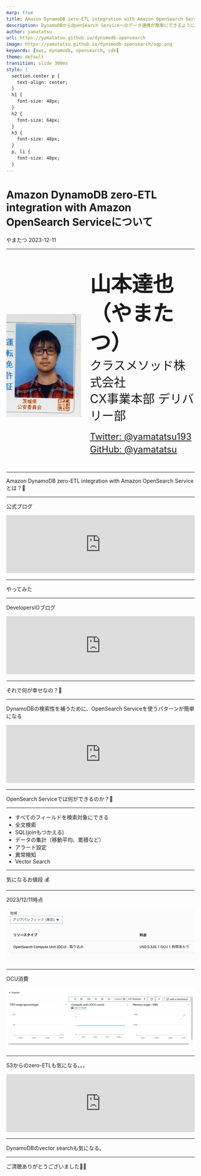 ```yaml
---
marp: true
title: Amazon DynamoDB zero-ETL integration with Amazon OpenSearch Serviceについて
description: DynamoDBからOpenSearch Serviceへのデータ連携が簡単にできるようになりました
author: yamatatsu
url: https://yamatatsu.github.io/dynsmodb-opensearch
image: https://yamatatsu.github.io/dynsmodb-opensearch/ogp.png
keywords: [aws, dynamodb, opensearch, cdk]
theme: default
transition: slide 300ms
style: |
  section.center p {
    text-align: center;
  }
  h1 {
    font-size: 48px;
  }
  h2 {
    font-size: 64px;
  }
  h3 {
    font-size: 48px;
  }
  p, li {
    font-size: 48px;
  }
---
```


# Amazon DynamoDB zero-ETL integration with Amazon OpenSearch Serviceについて

やまたつ
2023-12-11

---

<dev style="display: flex; justify-content: center; align-items: center; margin-top: 40px;">
  <img
    src="./IMG_1587.jpg"
    width="200"
  />
  <ul style="list-style-type: none; line-height: 1.4">
    <li style="font-size: 56px; font-weight: 700;">山本達也（やまたつ）</li>
    <li style="font-size: 32px; margin-bottom: 0px;">クラスメソッド株式会社</li>
    <li style="font-size: 32px; margin-bottom: 16px;">CX事業本部 デリバリー部</li>
    <li style="font-size: 24px; margin-bottom: 0px;">
      <a href="https://twitter.com/yamatatsu193">Twitter: @yamatatsu193</a>
    </li>
    <li style="font-size: 24px; margin-bottom: 16px;">
      <a href="https://github.com/yamatatsu">GitHub: @yamatatsu</a>
    </li>
  </ul>
</dev>

---

Amazon DynamoDB zero-ETL integration with Amazon OpenSearch Service とは？🤔

---

公式ブログ

<iframe class="hatenablogcard" style="width:100%;height:155px;max-width:680px;" title="Amazon DynamoDB の Amazon OpenSearch Service とのゼロ ETL 統合が利用可能になりました | Amazon Web Services ブログ" src="https://hatenablog-parts.com/embed?url=https://aws.amazon.com/jp/blogs/news/amazon-dynamodb-zero-etl-integration-with-amazon-opensearch-service-is-now-generally-available/" width="300" height="150" frameborder="0" scrolling="no"></iframe>

---

やってみた

---

DevelopersIOブログ

<iframe class="hatenablogcard" style="width:100%;height:155px;max-width:680px;" title="Amazon DynamoDB zero-ETL integration with Amazon OpenSearch Service をCDKで書いてみた | DevelopersIO" src="https://hatenablog-parts.com/embed?url=https://dev.classmethod.jp/articles/dynamodb-to-opensearch-cdk/" width="300" height="150" frameborder="0" scrolling="no"></iframe>

---

それで何が幸せなの？🤔

---

DynamoDBの検索性を補うために、OpenSearch Serviceを使うパターンが簡単になる

<iframe class="hatenablogcard" style="width:100%;height:155px;max-width:680px;" title="Indexing Amazon DynamoDB Content with Amazon Elasticsearch Service Using AWS Lambda | AWS Compute Blog" src="https://hatenablog-parts.com/embed?url=https://aws.amazon.com/jp/blogs/compute/indexing-amazon-dynamodb-content-with-amazon-elasticsearch-service-using-aws-lambda/" width="300" height="150" frameborder="0" scrolling="no"></iframe>

---

OpenSearch Serviceでは何ができるのか？🤔

---

- すべてのフィールドを検索対象にできる
- 全文検索
- SQL(joinもつかえる)
- データの集計（移動平均、累積など）
- アラート設定
- 異常検知
- Vector Search

---

気になるお値段 💰

---

2023/12/11時点

![Alt text](image-2.png)

---

OCU消費

![Alt text](image-1.png)

---

S3からのzero-ETLも気になる。。。

<iframe class="hatenablogcard" style="width:100%;height:155px;max-width:680px;" title="Amazon OpenSearch Service の Amazon S3 とのゼロ ETL 統合 (プレビュー) を発表 | AWS ニュースブログ" src="https://hatenablog-parts.com/embed?url=https://aws.amazon.com/jp/blogs/aws/amazon-opensearch-service-zero-etl-integration-with-amazon-s3-preview/" width="300" height="150" frameborder="0" scrolling="no"></iframe>

---

DynamoDBのvector searchも気になる。

---

ご清聴ありがとうございました🙇‍♂️
